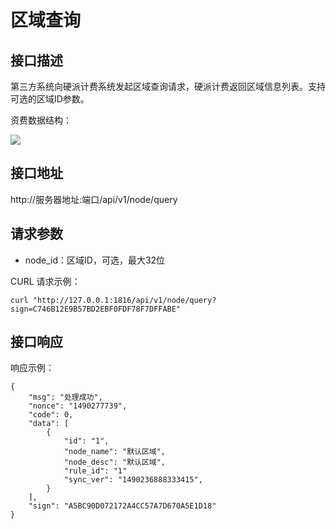 # 区域查询

## 接口描述

第三方系统向硬派计费系统发起区域查询请求，硬派计费返回区域信息列表。支持可选的区域ID参数。

资费数据结构：

![](http://qnstatic.toughcloud.net/toughee_node_db.png)

## 接口地址

http://服务器地址:端口/api/v1/node/query

## 请求参数

- node_id：区域ID，可选，最大32位

CURL 请求示例：

    curl "http://127.0.0.1:1816/api/v1/node/query?sign=C746B12E9B57BD2EBF0FDF78F7DFFABE"

## 接口响应

响应示例：

    {
        "msg": "处理成功",
        "nonce": "1490277739",
        "code": 0,
        "data": [
            {
                "id": "1",
                "node_name": "默认区域",
                "node_desc": "默认区域",
                "rule_id": "1"
                "sync_ver": "1490236888333415",
            }
        ],
        "sign": "A5BC90D072172A4CC57A7D670A5E1D18"
    }


